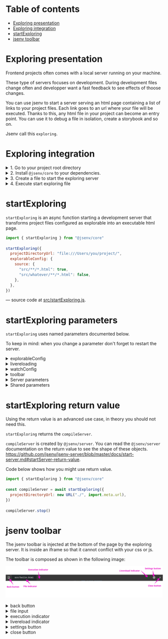 # Table of contents

- [Exploring presentation](#Exploring-presentation)
- [Exploring integration](#Exploring-integration)
- [startExploring](#startExploring)
- [jsenv toolbar](#jsenv-toolbar)

# Exploring presentation

Frontend projects often comes with a local server running on your machine.

These type of servers focuses on development. During development files change often and developper want a fast feedback to see effects of thoose changes.

You can use jsenv to start a server serving an html page containing a list of links to your project files. Each link goes to an url where your file will be executed. Thanks to this, any html file in your project can become an entry point. You can use it to debug a file in isolation, create a storybook and so on.

Jsenv call this `exploring`.

# Exploring integration

<details>
  <summary>1. Go to your project root directory</summary>

```console
cd /your-project
```

</details>

<details>
  <summary>2. Install <code>@jsenv/core</code> to your dependencies.</summary>

```console
npm install --save-dev @jsenv/core
```

</details>

<details>
  <summary>3. Create a file to start the exploring server</summary>

Copy [jsenv-core/docs/exploring/basic-project/start-exploring.js](./basic-project/start-exploring.js) into your project.

If your node version is above 13 and your `package.json` contains `"type": "module"` it's fine, go to step 4.

Otherwise be sure to change `start-exploring.js` file extension from `.js` to `.mjs`.

</details>

<details>
  <summary>4. Execute start exploring file </summary>

At this point exploring server will start in your project. Check `startExploring` documentation below.

</details>

# startExploring

`startExploring` is an async function starting a development server that transforms project files configured as explorable into an executable html page.

```js
import { startExploring } from "@jsenv/core"

startExploring({
  projectDirectoryUrl: "file:///Users/you/project/",
  explorableConfig: {
    source: {
      "src/**/*.html": true,
      "src/whatever/**/*.html": false,
    },
  },
})
```

— source code at [src/startExploring.js](../../src/startExploring.js).

# startExploring parameters

`startExploring` uses named parameters documented below.

To keep in mind: when you change a parameter don't forget to restart the server.

<details>
  <summary>explorableConfig</summary>

`explorableConfig` parameter is an object used to configure what files are explorable in your project. This is an optional parameter with a default value configured to match jsenv file structure. The exact value can be found in [src/jsenvExplorableConfig.js](../../src/jsenvExplorableConfig.js).

This parameter must be an object composed of other object where keys are relative or absolute urls. These urls are allowed to contain `*` and `**` that will be used for pattern matching as documented in https://github.com/jsenv/jsenv-url-meta#pattern-matching-behaviour.

Each group declared in `explorableConfig` are turned into tabs in jsenv exploring index page. These tabs are here to regroup files that goes together.
For instance you might want to have a tab for source files and one for test files.

![explorableConfig and tabs screenshot](./exploring-tabs.png)

</details>

<details>
  <summary>livereloading</summary>

`livereloading` parameter is a boolean controlling if the browser will auto reload when a file is saved. This is an optional parameter enabled by default.

Any request to a file inside your project is also considered as a dependency that can triggers a reload. It means if your html file or js file load assets such as image or css these asset files will also trigger livereloading when saved.

</details>

<details>
  <summary>watchConfig</summary>

`watchConfig` parameter is an object configuring which files are watched to trigger livereloading. This is an optional parameter with a default value configured to watch everything except git and node_modules directories. `watchConfig` reuse [explorableConfig](#explorableConfig) shape meaning keys are urls with pattern matching.

Example of a custom `watchConfig`:

```js
{
  "./*/**": false,
  "./*": true,
  "./src/**/*": true,
}
```

</details>

<details>
  <summary>toolbar</summary>

`toolbar` parameter is a boolean controlling if a script loading jsenv toolbar will be injected into html files. This parameter is optional and enabled by default.

The image below is a screenshot of this toolbar.

![jsenv toolbar screenshot](./toolbar.png)

For more details check [jsenv toolbar](#jsenv-toolbar) section.

</details>

<details>
  <summary>Server parameters</summary>

Exploring server parameters are configured to let you use exploring right away. You might want to configure some of them to use a specific port or your own https certificate.

The following parameter controls the exploring server:

- [compileServerProtocol](https://github.com/jsenv/jsenv-server/blob/master/docs/start-server.md#protocol)
- [compileServerPrivateKey](https://github.com/jsenv/jsenv-server/blob/master/docs/start-server.md#privateKey)
- [compileServerCertificate](https://github.com/jsenv/jsenv-server/blob/master/docs/start-server.md#certificate)
- [compileServerIp](https://github.com/jsenv/jsenv-server/blob/master/docs/start-server.md#ip)
- [compileServerPort](https://github.com/jsenv/jsenv-server/blob/master/docs/start-server.md#port)
- [compileServerLogLevel](https://github.com/jsenv/jsenv-server/blob/master/docs/start-server.md#logLevel)

</details>

<details>
  <summary>Shared parameters</summary>

To avoid duplication some parameter are linked to a generic documentation.

- [projectDirectoryUrl](../shared-parameters.md#projectDirectoryUrl)
- [babelPluginMap](../shared-parameters.md#babelPluginMap)
- [convertMap](../shared-parameters.md#convertMap)
- [importDefaultExtension](../shared-parameters.md#importDefaultExtension)
- [jsenvDirectoryRelativeUrl](../shared-parameters.md#jsenvDirectoryRelativeUrl)

</details>

# startExploring return value

Using the return value is an advanced use case, in theory you should not need this.

`startExploring` returns the `compileServer`.

`compileServer` is created by `@jsenv/server`. You can read the `@jsenv/server` documentation on the return value to see the shape of these objects.
https://github.com/jsenv/jsenv-server/blob/master/docs/start-server.md#startServer-return-value.

Code below shows how you might use return value.

```js
import { startExploring } from "@jsenv/core"

const compileServer = await startExploring({
  projectDirectoryUrl: new URL("./", import.meta.url),
})

compileServer.stop()
```

# jsenv toolbar

The jsenv toolbar is injected at the bottom of the page by the exploring server. It is inside an iframe so that it cannot conflict with your css or js.

The toolbar is composed as shown in the following image:

![jsenv toolbar legend](./toolbar-legend.png)

<details>
  <summary>back button</summary>

This button is convenient to go back to exploring index.

</details>

<details>
  <summary>file input</summary>

This component display the file being executed. Useful to have it visible to remember what we are talking about.

</details>

<details>
  <summary>execution indicator</summary>

This component is an icon representing the html file execution state. The icon can be clicked to get more information as shown in the images below.

**executing**

html file assets and imports are being loaded, parsed and executed.

![execution indicator running state screenshot](./execution-variant-running.png)

**failed**

a script with type module in the html file has thrown an error.

![execution indicator failed state screenshot](./execution-variant-failed.png)

**completed**

html file execution is done without error.

![execution indicator completed state screenshot](./execution-variant-completed.png)

</details>

<details>
  <summary>livereload indicator</summary>

This component is an icon representing the server connection state. The icon can be clicked to get more information.

**connecting**

![server indicator connecting screenshot](./server-connecting.png)

> You should rarely see this in practice because connection is almost instant.

**connected with livereloading**

Exploring server works correctly and livereload is fully functionnal.

![server indicator connected screenshot](./server-connected-and-livereloading.png)

You can disable livereloading using `settings button`

**connected without livereloading**

Exploring server works correctly and livereload is disabled.

![server indicator connected without livereloading screenshot](./server-connected-without-livereloading.png)

If files are modified while livereload is disabled the component is updated to give the information:

- This icon is different
- Number of changes is displayed and can be clicked to see what has changed since page was loaded.
- There is a reload link to encourage reloading the page

![server indicator connected without livereloading screenshot](./server-connected-and-changes.png)

You can enable livereloading using `settings button`

**disconnected**

Happens after you click disconnect button

![server indicator disconnected screenshot](./server-disconnected.png)

**failed**

Exploring server is down. Livereload will not work. You should check the terminal where exploring server was started.

![server indicator failed screenshot](./server-failed.png)

</details>

<details>
  <summary>settings button</summary>

This component is a button opening a setting panel when clicked. Each setting is saved in the browser localStorage.

![settings panel screenshot](./settings.png)

**Notification setting**

Show a notification when file execution fails, is still failing or is fixed.

**Livereload setting**

Useful to disable temporarily livereload for any legit reason you may have.

**Animation setting**

Useful in case the toolbar animation are annoying to you. There is very few of them like when it's opened or closed. It exists mostly because they more animation than that in the past.

**Dark mode setting**

Toogle between dark theme and light theme. Use this to keep a good contrast between the toolbar and the website behind it.

</details>

<details>
 <summary>close button</summary>

This button closes the toolbar to keep only the website. The toolbar can be shown back using a discrete box at the bottom right.

![toolbar discrete box screenshot](./toolbar-trigger.png)

When you close toolbar this information is kept in browser localStorage to keep it hidden.

</details>
